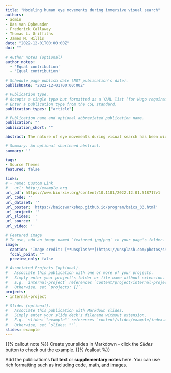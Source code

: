 ```yaml
---
title: "Modeling human eye movements during immersive visual search"
authors:
- admin
- Bas van Opheusden
- Frederick Callaway
- Thomas L. Griffiths
- James M. Hillis
date: "2022-12-01T00:00:00Z"
doi: ""

# Author notes (optional)
author_notes:
  - 'Equal contribution'
  - 'Equal contribution'

# Schedule page publish date (NOT publication's date).
publishDate: "2022-12-01T00:00:00Z"

# Publication type.
# Accepts a single type but formatted as a YAML list (for Hugo requirements).
# Enter a publication type from the CSL standard.
publication_types: ["article"]

# Publication name and optional abbreviated publication name.
publication: ""
publication_short: ""

abstract: The nature of eye movements during visual search has been widely studied in psychology and neuroscience. Virtual reality (VR) paradigms provide an opportunity to test whether computational models of search can predict naturalistic search behavior. However, existing ideal observer models are constrained by strong assumptions about the structure of the world, rendering them impractical for modeling the complexity of environments that can be studied in VR. To address these limitations, we frame naturalistic visual search as a problem of allocating limited cognitive resources, formalized as a meta-level Markov decision process (meta-MDP) over a representation of the environment encoded by a deep neural network. We train reinforcement learning agents to solve the meta-MDP, showing that the agents’ optimal policy converges to a classic ideal observer model of search developed for simplified environments. We compare the learned policy with human gaze data from a visual search experiment conducted in VR, finding a qualitative and quantitative correspondence between model predictions and human behavior. Our results suggest that gaze behavior in naturalistic visual search is consistent with rational allocation of limited cognitive resources.

# Summary. An optional shortened abstract.
summary: ''

tags:
- Source Themes
featured: false

links:
# - name: Custom Link
#   url: http://example.org
url_pdf: https://www.biorxiv.org/content/10.1101/2022.12.01.518717v1
url_code: ''
url_dataset: ''
url_poster: 'https://baicsworkshop.github.io/program/baics_33.html'
url_project: ''
url_slides: ''
url_source: ''
url_video: ''

# Featured image
# To use, add an image named `featured.jpg/png` to your page's folder. 
image:
  caption: 'Image credit: [**Unsplash**](https://unsplash.com/photos/s9CC2SKySJM)'
  focal_point: ""
  preview_only: false

# Associated Projects (optional).
#   Associate this publication with one or more of your projects.
#   Simply enter your project's folder or file name without extension.
#   E.g. `internal-project` references `content/project/internal-project/index.md`.
#   Otherwise, set `projects: []`.
projects:
- internal-project

# Slides (optional).
#   Associate this publication with Markdown slides.
#   Simply enter your slide deck's filename without extension.
#   E.g. `slides: "example"` references `content/slides/example/index.md`.
#   Otherwise, set `slides: ""`.
slides: example
---
```


{{% callout note %}}
Create your slides in Markdown - click the *Slides* button to check out the example.
{{% /callout %}}

Add the publication's **full text** or **supplementary notes** here. You can use rich formatting such as including [code, math, and images](https://docs.hugoblox.com/content/writing-markdown-latex/).
